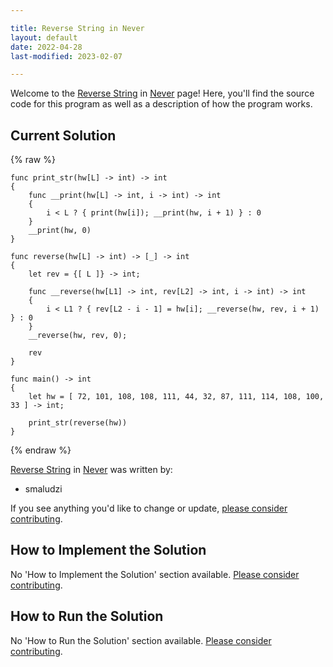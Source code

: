 ```yaml
---

title: Reverse String in Never
layout: default
date: 2022-04-28
last-modified: 2023-02-07

---
```


Welcome to the [Reverse String](https://sampleprograms.io/projects/reverse-string) in [Never](https://sampleprograms.io/languages/never) page! Here, you'll find the source code for this program as well as a description of how the program works.

## Current Solution

{% raw %}

```never
func print_str(hw[L] -> int) -> int
{
    func __print(hw[L] -> int, i -> int) -> int
    {
        i < L ? { print(hw[i]); __print(hw, i + 1) } : 0
    }
    __print(hw, 0)
}

func reverse(hw[L] -> int) -> [_] -> int
{
    let rev = {[ L ]} -> int;
    
    func __reverse(hw[L1] -> int, rev[L2] -> int, i -> int) -> int
    {
        i < L1 ? { rev[L2 - i - 1] = hw[i]; __reverse(hw, rev, i + 1) } : 0 
    }
    __reverse(hw, rev, 0);

    rev
}

func main() -> int
{
    let hw = [ 72, 101, 108, 108, 111, 44, 32, 87, 111, 114, 108, 100, 33 ] -> int;
    
    print_str(reverse(hw))
}
```

{% endraw %}

[Reverse String](https://sampleprograms.io/projects/reverse-string) in [Never](https://sampleprograms.io/languages/never) was written by:

- smaludzi

If you see anything you'd like to change or update, [please consider contributing](https://github.com/TheRenegadeCoder/sample-programs).

## How to Implement the Solution

No 'How to Implement the Solution' section available. [Please consider contributing](https://github.com/TheRenegadeCoder/sample-programs-website).

## How to Run the Solution

No 'How to Run the Solution' section available. [Please consider contributing](https://github.com/TheRenegadeCoder/sample-programs-website).